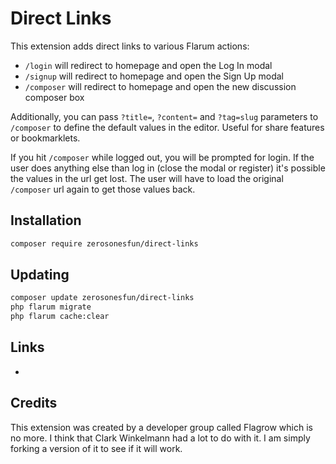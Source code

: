 # Direct Links

This extension adds direct links to various Flarum actions:

- `/login` will redirect to homepage and open the Log In modal
- `/signup` will redirect to homepage and open the Sign Up modal
- `/composer` will redirect to homepage and open the new discussion composer box

Additionally, you can pass `?title=`, `?content=` and `?tag=slug` parameters to `/composer` to define the default values in the editor.
Useful for share features or bookmarklets.

If you hit `/composer` while logged out, you will be prompted for login.
If the user does anything else than log in (close the modal or register) it's possible the values in the url get lost.
The user will have to load the original `/composer` url again to get those values back.

## Installation

```bash
composer require zerosonesfun/direct-links
```

## Updating

```bash
composer update zerosonesfun/direct-links
php flarum migrate
php flarum cache:clear
```

## Links

- 

## Credits
This extension was created by a developer group called Flagrow which is no more. I think that Clark Winkelmann had a lot to do with it. I am simply forking a version of it to see if it will work. 
